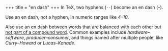 +++
title = "en dash"
+++
In TeX, two hyphens (`--`) become an en dash (–).

Use an en dash, not a hyphen, in numeric ranges like *4–10*.

Also use an en dash between words that are balanced with each other but [not part of a compound word](https://tex.stackexchange.com/a/46229/1625).
Common examples include *hardware–software*, *producer–consumer*, and things named after multiple people, like *Curry–Howard* or *Lucas–Kanade*.
